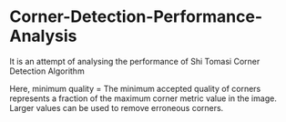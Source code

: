 # Corner-Detection-Performance-Analysis
It is an attempt of analysing the performance of Shi Tomasi Corner Detection Algorithm 

Here,
minimum quality = The minimum accepted quality of corners represents a fraction of the maximum corner metric value in the image. Larger values can be used to remove erroneous corners.
